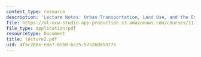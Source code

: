 ```yaml
---
content_type: resource
description: 'Lecture Notes: Urban Transportation, Land Use, and the Environment'
file: https://ol-ocw-studio-app-production.s3.amazonaws.com/courses/11-943j-urban-transportation-land-use-and-the-environment-spring-2002/4f5c280ee8e7b5b0bc2557526dd53775_lecture2.pdf
file_type: application/pdf
resourcetype: Document
title: lecture2.pdf
uid: 4f5c280e-e8e7-b5b0-bc25-57526dd53775
---
```

